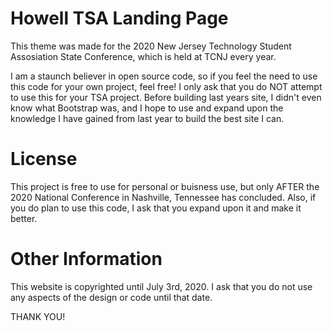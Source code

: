 # Howell TSA Landing Page


This theme was made for the 2020 New Jersey Technology Student Assosiation State Conference, which is held at TCNJ every year.

I am a staunch believer in open source code, so if you feel the need to use this code for your own project, feel free! I only ask that you do NOT attempt to use this for your TSA project. Before building last years site, I didn't even know what Bootstrap was, and I hope to use and expand upon the knowledge I have gained from last year to build the best site I can.

# License

This project is free to use for personal or buisness use, but only AFTER the 2020 National Conference in Nashville, Tennessee has concluded. Also, if you do plan to use this code, I ask that you expand upon it and make it better. 

# Other Information

This website is copyrighted until July 3rd, 2020. I ask that you do not use any aspects of the design or code until that date.


THANK YOU!
